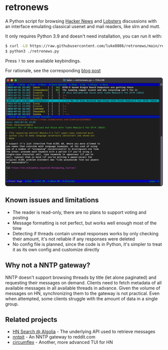 # retronews

A Python script for browsing [Hacker News](https://news.ycombinator.com/)
and [Lobsters](https://lobste.rs/) discussions with an interface emulating
classical usenet and mail readers, like slrn and mutt.

It only requires Python 3.9 and doesn't need installation, you can run it with:

```bash
$ curl -LO https://raw.githubusercontent.com/luke8086/retronews/main/retronews.py
$ python3 ./retronews.py
```

Press `?` to see available keybindings.

For rationale, see the corresponding [blog post](https://luke8086.neocities.org/retronews.html)

<img src="screenshot.png" width="600" />


## Known issues and limitations

- The reader is read-only, there are no plans to support voting and posting
- Message formatting is not perfect, but works well enough most of the time
- Detecting if threads contain unread responses works by only checking their
  amount, it's not reliable if any responses were deleted
- No config file is planned, since the code is in Python, it's simpler to
  treat it as its own config and customize directly

## Why not a NNTP gateway?

NNTP doesn't support browsing threads by title (let alone paginated) and requesting
their messages on demand. Clients need to fetch metadata of all available messages
in all available threads in advance. Given the volume of messages on HN, synchronizing
them to the gateway is not practical. Even when attempted, some clients struggle
with the amount of data in a single group.

## Related projects

- [HN Search @ Algolia](https://hn.algolia.com/about) - The underlying API used to retrieve messages
- [nntpit](https://github.com/taviso/nntpit) - An NNTP gateway to reddit.com
- [circumflex](https://github.com/bensadeh/circumflex) - Another, more advanced TUI for HN
